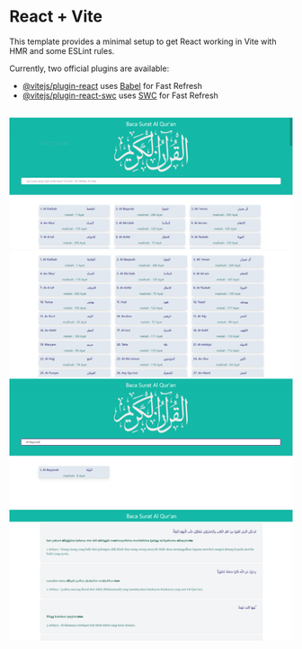 # React + Vite

This template provides a minimal setup to get React working in Vite with HMR and some ESLint rules.

Currently, two official plugins are available:

- [@vitejs/plugin-react](https://github.com/vitejs/vite-plugin-react/blob/main/packages/plugin-react/README.md) uses [Babel](https://babeljs.io/) for Fast Refresh
- [@vitejs/plugin-react-swc](https://github.com/vitejs/vite-plugin-react-swc) uses [SWC](https://swc.rs/) for Fast Refresh
  <br/>
  <br/>

<img src="https://github.com/ekopurnama25/web_react_alquran/blob/master/img/Capture_01.PNG" />

<img src="https://github.com/ekopurnama25/web_react_alquran/blob/master/img/Capture_02.PNG" />

<img src="https://github.com/ekopurnama25/web_react_alquran/blob/master/img/Capture_03.PNG" />

<img src="https://github.com/ekopurnama25/web_react_alquran/blob/master/img/Capture_04.PNG" />
